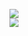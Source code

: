 [![](https://img.shields.io/badge/Made%20With-Github%20Spray-lightgrey.svg?style=for-the-badge&logo=github)](https://github.com/Annihil/github-spray#20067)  
[![](https://i.imgur.com/2DrTn0Z.gif)](https://github.com/Annihil/github-spray)